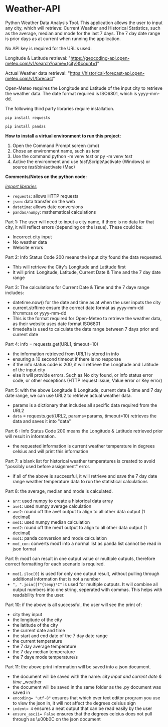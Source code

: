 # Weather-API
Python Weather Data Analysis Tool. 
This application allows the user to input any city, which will retrieve: Current Weather and Historical Statistics, such as the average, median and mode for the last 7 days. The 7 day date range is prior days as at current when running the application.

No API key is required for the URL's used:

Longitude & Latitude retrieval: "https://geocoding-api.open-meteo.com/v1/search?name={city}&count=1"

Actual Weather data retrieval: "https://historical-forecast-api.open-meteo.com/v1/forecast"

Open-Meteo requires the Longitude and Latitude of the input city to retrieve the weather data. 
The date format required is ISO6801, which is yyyy-mm-dd.

The following third party libraries require installation.

```pip install requests```

```pip install pandas```

**How to install a virtual environment to run this project:**
1. Open the Command Prompt screen (cmd)
2. Chose an environment name, such as _test_
3. Use the command python -m venv _test_ or py -m venv _test_
4. Active the environment and use _test_\Scripts\activate (Windows) or source _test_/bin/activate (Mac)

**Comments/Notes on the python code:**

<ins>_import libraries_</ins>
* `requests`: allows HTTP requests
* `json`: data transfer on the web
* `datetime`: allows date conversions
* `pandas/numpy`: mathematical calculations

Part 1: The user will need to input a city name, if there is no data for that city, it will reflect errors (depending on the issue). These could be:
- Incorrect city input
- No weather data
- Website errors

Part 2: Info Status Code 200 means the input city found the data requested. 
- This will retrieve the City's Longitude and Latitude first
- It will print: Longitude, Latitude, Current Date & Time and the 7 day date range

Part 3: The calculations for Current Date & Time and the 7 daye range includes:
- datetime.now() for the date and time as at when the user inputs the city
- current.strftime ensure the correct date format as yyyy-mm-dd hh:mm:ss or yyyy-mm-dd
- This is the format required for Open-Meteo to retrieve the weather data, as their website uses date format ISO6801
- timedelta is used to calculate the date range between 7 days prior and current date

Part 4: info = requests.get(URL1, timeout=10)
- the information retrieved from URL1 is stored in info
- ensuring a 10 second timeout if there is no response
- if the info status code is 200, it will retrieve the Longitude and Latitude of the input city
- else it will provide errors. Such as No city found, or info status error code, or other exceptions (HTTP request issue, Value error or Key error)

Part 5: with the above Longitude & Longitude, current date & time and 7 day date range, we can use URL2 to retrieve actual weather data.
- params is a dictionary that includes all specific data required from the URL2
- `data` = requests.get(URL2, params=params, timeout=10) retrieves the data and saves it into "data"

Part 6 : Info Status Code 200 means the Longitude & Latitude retrieved prior will result in information.
- the requested information is current weather temperature in degrees celsius and will print this information

Part 7: a blank list for historical weather temperatures is created to avoid "possibly used before assignment" error.
- if all of the above is successful, it will retrieve and save the 7 day date range weather temperature data to run the statistical calculations

Part 8: the average, median and mode is calculated.
- `arr`: used numpy to create a historical data array
- `ave1`: used numpy average calculation
- `ave2`: round off the ave1 output to align to all other data output (1 decimal)
- `med1`: used numpy median calculation
- `med2`: round off the med1 output to align to all other data output (1 decimal)
- `mod1`: panda conversion and mode calculation
- `mod_con`: converts mod1 into a normal list as panda list cannot be read in json format

Part 9: mod1 can result in one output value or multiple outputs, therefore correct formatting for each scenario is required.
- `mod1.iloc[0]` is used for only one output result, without pulling through additional information that is not a number
- `", ".join([f"{temp}°C"` is used for multiple outputs. It will combine all output numbers into one string, seperated with commas. This helps with readability from the user.

Part 10: if the above is all successful, the user will see the print of:
- city they input
- the longitude of the city 
- the latitude of the city
- the current date and time
- the start and end date of the 7 day date range
- the current temperature
- the 7 day average temperature
- the 7 day median temperature
- the 7 daye mode temperature/s

Part 11: the above print information will be saved into a json document.
- the document will be saved with the name: _city input and current date & time_ _weather
- the document will be saved in the same folder as the .py document was saved in
- `encoding= "utf-8"` ensures that which ever text editor program you use to view the json in, it will not affect the degrees celsius sign
- `indent= 4` ensures a neat output that can be read easily by the user
- `ensure_ascii= False` ensures that the degrees celcius does not pull through as \u00b0C on the json document

